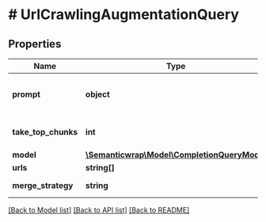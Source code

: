 # # UrlCrawlingAugmentationQuery

## Properties

Name | Type | Description | Notes
------------ | ------------- | ------------- | -------------
**prompt** | **object** | Main prompt template to use |
**take_top_chunks** | **int** | Number of top chunks to take | [optional]
**model** | [**\Semanticwrap\Model\CompletionQueryModel**](CompletionQueryModel.md) |  |
**urls** | **string[]** |  |
**merge_strategy** | **string** | Merge strategy | [optional]

[[Back to Model list]](../../README.md#models) [[Back to API list]](../../README.md#endpoints) [[Back to README]](../../README.md)
